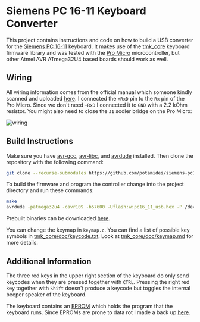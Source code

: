# Siemens PC 16-11 Keyboard Converter
This project contains instructions and code on how to build a USB converter for
the [Siemens PC 16-11](https://www.tecmumas.de/de/computer/siemens_pc1611.htm)
keyboard. It makes use of the [tmk_core](https://github.com/tmk/tmk_core)
keyboard firmware library and was tested with the [Pro
Micro](https://joy-it.net/en/products/ARD_Pro-Micro) microcontroller, but other
Atmel AVR ATmega32U4 based boards should work as well.

## Wiring
All wiring information comes from the official manual which someone kindly
scanned and uploaded
[here](https://oldcomputers-ddns.org/public/pub/rechner/siemens/pc16-11/manuals/index.html).
I connected the `+RxD` pin to the `Rx` pin of the Pro Micro. Since we don't
need `-RxD` I connected it to `GND` with a 2.2 kOhm resistor. You might also
need to close the `J1` sodler bridge on the Pro Micro:

![wiring](https://github.com/user-attachments/assets/dca9f12e-27fa-489d-b6b8-9cd6551309f1)

## Build Instructions
Make sure you have [avr-gcc](https://gcc.gnu.org/wiki/avr-gcc),
[avr-libc](https://github.com/avrdudes/avr-libc), and
[avrdude](http://savannah.nongnu.org/projects/avrdude) installed. Then clone
the repository with the following command:
```sh
git clone --recurse-submodules https://github.com/potamides/siemens-pc16-11-converter
```
To build the firmware and program the controller change into the project
directory and run these commands:
```sh
make
avrdude -patmega32u4 -cavr109 -b57600 -Uflash:w:pc16_11_usb.hex -P /dev/ttyACM0
```
Prebuilt binaries can be downloaded
[here](https://github.com/potamides/siemens-pc16-11-converter/releases/latest/download/pc16_11_usb.hex).

You can change the keymap in `keymap.c`. You can find a list of possible key
symbols in
[tmk_core/doc/keycode.txt](https://github.com/tmk/tmk_core/blob/master/doc/keycode.txt).
Look at
[tmk_core/doc/keymap.md](https://github.com/tmk/tmk_core/blob/master/doc/keymap.md)
for more details.

## Additional Information
The three red keys in the upper right section of the keyboard do only send
keycodes when they are pressed together with `CTRL`. Pressing the right red key
together with `Shift` doesn't produce a keycode but toggles the internal beeper
speaker of the keyboard.

The keyboard contains an [EPROM](https://en.wikipedia.org/wiki/EPROM) which
holds the program that the keyboard runs. Since EPROMs are prone to data rot I
made a back up
[here](https://github.com/potamides/siemens-pc16-11-converter/releases/latest/download/eprom-dump.bin).
